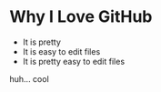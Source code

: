 # Why I Love GitHub

* It is pretty
* It is easy to edit files
* It is pretty easy to edit files

huh... cool